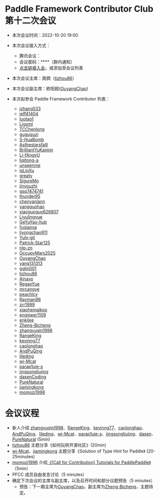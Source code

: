 # Paddle Framework Contributor Club 第十二次会议

- 本次会议时间：2022-10-20 19:00

- 本次会议接入方式：

  - 腾讯会议：
  - 会议密码：\*\*\*\*（群内通知）
  - [点击链接入会](https://meeting.tencent.com/dm/DqgIqKbKDz9q)，或添加至会议列表

- 本次会议主席：周倜（[tizhou86](https://github.com/tizhou86)）

- 本次会议副主席：欧阳超([OuyangChao](https://github.com/OuyangChao))

- 本次拟参会 Paddle Framework Contributor 列表：

  - [jzhang533](https://github.com/jzhang533)
  - [jeff41404](https://github.com/jeff41404)
  - [luotao1](https://github.com/luotao1)
  - [Ligoml](https://github.com/Ligoml)
  - [TCChenlong](https://github.com/TCChenlong)
  - [guguguzi](https://github.com/guguguzi)
  - [S-HuaBomb](https://github.com/S-HuaBomb)
  - [Asthestarsfalll](https://github.com/Asthestarsfalll)
  - [BrilliantYuKaimin](https://github.com/BrilliantYuKaimin)
  - [Li-fAngyU](https://github.com/Li-fAngyU)
  - [liqitong-a](https://github.com/liqitong-a)
  - [unseenme](https://github.com/unseenme)
  - [isLinXu](https://github.com/isLinXu)
  - [greatv](https://github.com/greatv)
  - [SigureMo](https://github.com/SigureMo)
  - [jinyouzhi](https://github.com/jinyouzhi)
  - [gsq7474741](https://github.com/gsq7474741)
  - [thunder95](https://github.com/thunder95)
  - [chenyanlann](https://github.com/chenyanlann)
  - [yangguohao](https://github.com/yangguohao)
  - [xiaoguoguo626807](https://github.com/xiaoguoguo626807)
  - [Liyulingyue](https://github.com/Liyulingyue)
  - [GeYuYao-hub](https://github.com/GeYuYao-hub)
  - [fuqianya](https://github.com/fuqianya)
  - [liyongchao911](https://github.com/liyongchao911)
  - [Yulv-git](https://github.com/Yulv-git)
  - [Patrick-Star125](https://github.com/Patrick-Star125)
  - [nlp-zn](https://github.com/nlp-zn)
  - [OccupyMars2025](https://github.com/OccupyMars2025)
  - [OuyangChao](https://github.com/OuyangChao)
  - [yang131313](https://github.com/yang131313)
  - [gglin001](https://github.com/gglin001)
  - [tizhou86](https://github.com/tizhou86)
  - [Ainavo](https://github.com/Ainavo)
  - [ReganYue](https://github.com/ReganYue)
  - [mrcangye](https://github.com/mrcangye)
  - [peachlcy](https://github.com/peachlcy)
  - [Rayman96](https://github.com/Rayman96)
  - [zrr1999](https://github.com/zrr1999)
  - [xiaohemaikoo](https://github.com/xiaohemaikoo)
  - [engineer1109](https://github.com/engineer1109)
  - [enkilee](https://github.com/enkilee)
  - [Zheng-Bicheng](https://github.com/Zheng-Bicheng)
  - [zhangyuqin1998](https://github.com/zhangyuqin1998)
  - [RangeKing](https://github.com/RangeKing)
  - [kevinng77](https://github.com/kevinng77)
  - [caolonghao](https://github.com/caolonghao)
  - [AndPuQing](https://github.com/AndPuQing)
  - [lileding](https://github.com/lileding)
  - [wj-Mcat](https://github.com/wj-Mcat)
  - [parap1uie-s](https://github.com/parap1uie-s)
  - [jingsongliujing](https://github.com/jingsongliujing)
  - [dasenCoding](https://github.com/dasenCoding)
  - [PureNatural](https://github.com/PureNatural)
  - [jiamingkong](https://github.com/jiamingkong)
  - [momozi1996](https://github.com/momozi1996)


# 会议议程

- 新人介绍 [zhangyuqin1998](https://github.com/zhangyuqin1998)、[RangeKing](https://github.com/RangeKing)、[kevinng77](https://github.com/kevinng77)、[caolonghao](https://github.com/caolonghao)、[AndPuQing](https://github.com/AndPuQing)、[lileding](https://github.com/lileding)、[wj-Mcat](https://github.com/wj-Mcat)、[parap1uie-s](https://github.com/parap1uie-s)、[jingsongliujing](https://github.com/jingsongliujing)、[dasen](https://github.com/dasen)、[PureNatural](https://github.com/PureNatural) (5min)
- [tizhou86](https://github.com/tizhou86) 主题分享《如何玩转开源社区》(20min)
- [wj-Mcat](https://github.com/wj-Mcat)、[jiamingkong](https://github.com/jiamingkong) 主题分享《Solution of Type Hint for Paddle》 (20-25minutes)
- [momozi1996](https://github.com/momozi1996) 介绍[《[Call for Contribution] Tutorials for PaddlePaddle》](https://github.com/PaddlePaddle/community/blob/master/pfcc/call-for-contributions/Call_For_Tutorials.md)（5min）
- PFCC 成员自由发言讨论（5 minutes）
- 确定下次会议的主席与副主席，以及召开时间和部分议题预告（5 minutes）
  - 预告：下一期主席为[OuyangChao](https://github.com/OuyangChao)，副主席为[Zheng-Bicheng](https://github.com/Zheng-Bicheng)，主题待定。
